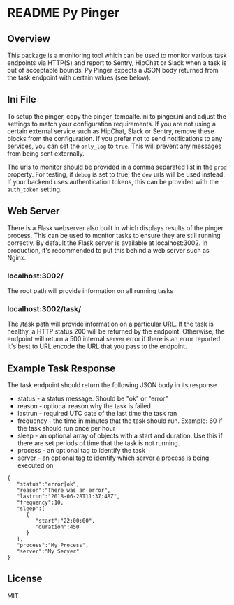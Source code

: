 # README Py Pinger

## Overview

This package is a monitoring tool which can be used to monitor various task endpoints
via HTTP(S) and report to Sentry, HipChat or Slack when a task is  out of acceptable bounds.
Py Pinger expects a JSON body returned from the task endpoint with certain values  (see below).

## Ini File

To setup the pinger, copy the pinger_tempalte.ini to pinger.ini and adjust the settings to match your
configuration requirements. If you are not using a certain external service such as HipChat, Slack or Sentry, remove these blocks from the configuration. If you prefer not to send notifications to any services, you can set the `only_log` to `true`. This will prevent any messages from being sent externally.

The urls to monitor should be provided in a comma separated list in the `prod` property. For testing, if `debug` is set to true, the `dev` urls will be used instead. If your backend uses authentication tokens, this can be provided with the `auth_token` setting.

## Web Server

There is a Flask webserver also built in which displays results of the pinger process. This can be used to monitor
tasks to ensure they are still running correctly. By default the Flask server is available at localhost:3002. In production, it's recommended to put this behind a web server such as Nginx.

### localhost:3002/

The root path will provide information on all running tasks

### localhost:3002/task/<url>

The /task path will provide information on a particular URL. If the task is healthy, a HTTP status 200 will be returned by the endpoint. Otherwise, the endpoint will return a 500 internal server error if there is an error reported. It's best to URL encode the URL that you pass to the endpoint.

## Example Task Response

The task endpoint should return the following JSON body in its response

* status - a status message. Should be "ok" or "error"
* reason - optional reason why the task is failed
* lastrun - required UTC date of the last time the task ran
* frequency - the time in minutes that the task should run. Example: 60 if the task should run
once per hour
* sleep - an optional array of objects with a start and duration. Use this if there are set periods
of time that the task is not running.
* process - an optional tag to identify the task
* server - an optional tag to identify which server a process is being executed on

```
{
   "status":"error|ok",
   "reason":"There was an error",
   "lastrun":"2018-06-28T11:37:48Z",
   "frequency":10,
   "sleep":[
      {
         "start":"22:00:00",
         "duration":450
      }
   ],
   "process":"My Process",
   "server":"My Server"
}
```

## License

MIT
